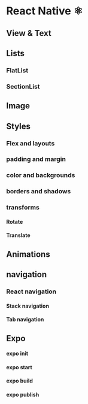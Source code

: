 # React Native ⚛

## View & Text 

## Lists

### FlatList
### SectionList

## Image

## Styles
### Flex and layouts
### padding and margin
### color and backgrounds
### borders and shadows
### transforms
#### Rotate
#### Translate

## Animations

## navigation
### React navigation

#### Stack navigation

#### Tab navigation 

## Expo
#### expo init
#### expo start
#### expo build
#### expo publish